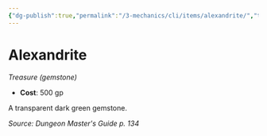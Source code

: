 ```yaml
---
{"dg-publish":true,"permalink":"/3-mechanics/cli/items/alexandrite/","tags":["ttrpg-cli/compendium/src/5e/dmg","ttrpg-cli/item/gear/treasure-gemstone","ttrpg-cli/item/rarity/none"],"noteIcon":""}
---
```


# Alexandrite
*Treasure (gemstone)*  


- **Cost**: 500 gp

A transparent dark green gemstone.

*Source: Dungeon Master's Guide p. 134*